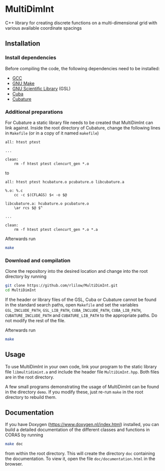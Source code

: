 # MultiDimInt

C++ library for creating discrete functions on a multi-dimensional grid with various available coordinate spacings

## Installation

### Install dependencies
Before compiling the code, the following dependencies need to be installed:

- [GCC](https://gcc.gnu.org/)
- [GNU Make](https://www.gnu.org/software/make/)
- [GNU Scientific Library](https://www.gnu.org/software/gsl/) (GSL)
- [Cuba](https://feynarts.de/cuba/)
- [Cubature](https://github.com/stevengj/cubature)

### Additional preparations

For Cubature a static library file needs to be created that MultiDimInt can link against. Inside the root directory of Cubature, change the following lines in `Makefile` (or in a copy of it named `makefile`)
```make
all: htest ptest

...

clean:
	rm -f htest ptest clencurt_gen *.o
```
to
```make
all: htest ptest hcubature.o pcubature.o libcubature.a

%.o: %.c
	cc -c $(CFLAGS) $< -o $@

libcubature.a: hcubature.o pcubature.o
	\ar rcs $@ $^

...

clean:
	rm -f htest ptest clencurt_gen *.o *.a
```

Afterwards run

```bash
make
```

### Download and compilation

Clone the repository into the desired location and change into the root directory by running

```bash
git clone https://github.com/rlilow/MultiDimInt.git
cd MultiDimInt
```

If the header or library files of the GSL, Cuba or Cubature cannot be found in the standard search paths, open `Makefile` and set the variables `GSL_INCLUDE_PATH`, `GSL_LIB_PATH`, `CUBA_INCLUDE_PATH`, `CUBA_LIB_PATH`, `CUBATURE_INCLUDE_PATH` and `CUBATURE_LIB_PATH` to the appropriate paths. Do not modify the rest of the file.

Afterwards run

```bash
make
```

## Usage

To use MultiDimInt in your own code, link your program to the static library file `libmultidimint.a` and include the header file `MultiDimInt.hpp`. Both files are in the root directory.

A few small programs demonstrating the usage of MultiDimInt can be found in the directory `demo`. If you modify these, just re-run `make` in the root directory to rebuild them.

## Documentation 

If you have Doxygen (https://www.doxygen.nl/index.html) installed, you can build a detailed documentation of the different classes and functions in CORAS by running

```bash
make doc
```

from within the root directory.
This will create the directory `doc` containing the documentation.
To view it, open the file `doc/documentation.html` in the browser.